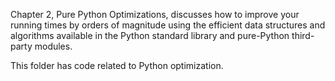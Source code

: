 Chapter 2, Pure Python Optimizations, discusses how to improve your running times by
orders of magnitude using the efficient data structures and algorithms available in the
Python standard library and pure-Python third-party modules.

This folder has code related to Python optimization.